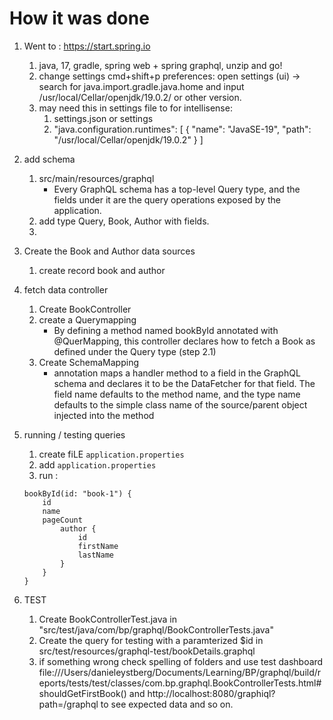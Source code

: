 # How it was done

1.  Went to : https://start.spring.io

    1. java, 17, gradle, spring web + spring graphql, unzip and go!
    2. change settings cmd+shift+p preferences: open settings (ui) -> search for java.import.gradle.java.home and input /usr/local/Cellar/openjdk/19.0.2/ or other version.
    3. may need this in settings file to for intellisense:
       1. settings.json or settings
       2. "java.configuration.runtimes": \[
          { "name": "JavaSE-19", "path": "/usr/local/Cellar/openjdk/19.0.2" } \]

2.  add schema

    1. src/main/resources/graphql
       - Every GraphQL schema has a top-level Query type, and the fields under it are the query operations exposed by the application.
    2. add type Query, Book, Author with fields.
    3.

3.  Create the Book and Author data sources
    1. create record book and author
4.  fetch data controller

    1. Create BookController
    2. create a Querymapping
       - By defining a method named bookById annotated with @QuerMapping, this controller declares how to fetch a Book as defined under the Query type (step 2.1)
    3. Create SchemaMapping
       - annotation maps a handler method to a field in the GraphQL schema and declares it to be the DataFetcher for that field. The field name defaults to the method name, and the type name defaults to the simple class name of the source/parent object injected into the method

5.  running / testing queries

    1. create fiLE `application.properties`
    2. add `application.properties`
    3. run :

    ```query bookDetails {
    bookById(id: "book-1") {
        id
        name
        pageCount
            author {
                id
                firstName
                lastName
            }
        }
    }
    ```

6.  TEST
    1. Create BookControllerTest.java in "src/test/java/com/bp/graphql/BookControllerTests.java"
    2. Create the query for testing with a paramterized $id in src/test/resources/graphql-test/bookDetails.graphql
    3. if something wrong check spelling of folders and use test dashboard file:///Users/danieleystberg/Documents/Learning/BP/graphql/build/reports/tests/test/classes/com.bp.graphql.BookControllerTests.html#shouldGetFirstBook() and
       http://localhost:8080/graphiql?path=/graphql to see expected data and so on.
